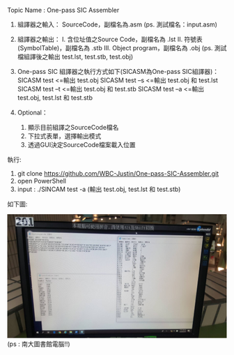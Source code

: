 Topic Name : One-pass SIC Assembler

1. 組譯器之輸入： 
    SourceCode，副檔名為.asm 
    (ps. 測試檔名：input.asm) 

2. 組譯器之輸出： 
    I. 含位址值之Source Code，副檔名為 .lst 
    II. 符號表(SymbolTable)，副檔名為 .stb 
    III. Object program，副檔名為 .obj 
    (ps. 測試檔組譯後之輸出 test.lst, test.stb, test.obj) 

3. One-pass SIC 組譯器之執行方式如下(SICASM為One-pass SIC組譯器)： 
    SICASM test     <=輸出 test.obj 
    SICASM test –s  <=輸出 test.obj 和 test.lst 
    SICASM test –t  <=輸出 test.obj 和 test.stb 
    SICASM test –a  <=輸出 test.obj, test.lst 和 test.stb 
    
4. Optional： 
    1. 顯示目前組譯之SourceCode檔名 
    2. 下拉式表單，選擇輸出模式 
    3. 透過GUI決定SourceCode檔案載入位置 


執行:

1. git clone https://github.com/WBC-Justin/One-pass-SIC-Assembler.git
2. open PowerShell
3. input : ./SINCAM test -a 
   (輸出 test.obj, test.lst 和 test.stb)

如下圖:

![alt text](output.jpg)
(ps : 南大圖書館電腦!!)

